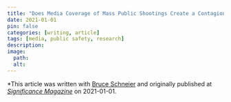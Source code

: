 ```yaml
---
title: "Does Media Coverage of Mass Public Shootings Create a Contagion Effect?"
date: 2021-01-01
pin: false
categories: [writing, article]
tags: [media, public safety, research]
description:
image:
  path:
  alt:
---
```


*This article was written with [Bruce Schneier](https://www.schneier.com) and originally published at *[Significance Magazine](https://doi.org/10.1111/1740-9713.01610)* on 2021-01-01.
